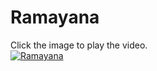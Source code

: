 # Ramayana

Click the image to play the video.  
[![Ramayana](https://img.youtube.com/vi/Fs9A962Y-Vo/0.jpg)](https://www.youtube.com/watch?v=Fs9A962Y-Vo "Ramayana") 

